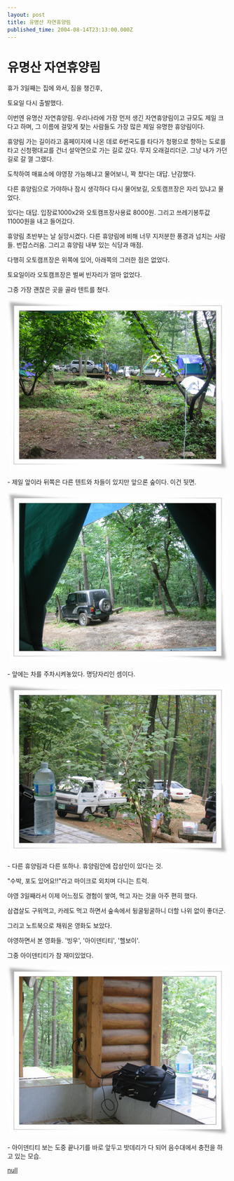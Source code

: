 ```yaml
---
layout: post
title: 유명산 자연휴양림
published_time: 2004-08-14T23:13:00.000Z
---
```


# 유명산 자연휴양림


휴가 3일째는 집에 와서, 짐을 챙긴후,

토요일 다시 출발했다.

이번엔 유명산 자연휴양림. 우리나라에 가장 먼저 생긴 자연휴양림이고 규모도 제일 크다고 하며, 그 이름에 걸맞게 찾는 사람들도 가장 많은 제일 유명한 휴양림이다.

휴양림 가는 길이라고 홈페이지에 나온 데로 6번국도를 타다가 청평으로 향하는 도로를 타고 신청평대교를 건너 설악면으로 가는 길로 갔다. 무지 오래걸리더군. 그냥 내가 가던 길로 갈 껄 그랬다.

도착하여 매표소에 야영장 가능해냐고 물어보니, 꽉 찼다는 대답. 난감했다.

다른 휴양림으로 가야하나 잠시 생각하다 다시 물어보길, 오토캠프장은 자리 있냐고 물었다.

있다는 대답. 입장료1000x2와 오토캠프장사용료 8000원. 그리고 쓰레기봉투값 11000원을 내고 들어갔다.

휴양림 초반부는 날 실망시켰다. 다른 휴양림에 비해 너무 지저분한 풍경과 넘치는 사람들. 번잡스러움. 그리고 휴양림 내부 있는 식당과 매점.

다행히 오토캠프장은 위쪽에 있어, 아래쪽의 그러한 점은 없었다.

토요일이라 오토캠프장은 벌써 빈자리가 얼마 없었다.

그중 가장 괜찮은 곳을 골라 텐트를 쳤다.

![](../pds/200902/04/80/a0109780_49897917ddd4e.jpg)

\- 제일 앞이라 뒤쪽은 다른 텐트와 차들이 있지만 앞으론 숲이다. 이건 뒷면.

![](../pds/200902/04/80/a0109780_49897918003f7.jpg)

\- 앞에는 차를 주차시켜놓았다. 명당자리인 셈이다.

![](../pds/200902/04/80/a0109780_4989791814924.jpg)

\- 다른 휴양림과 다른 또하나. 휴양림안에 잡상인이 있다는 것.

"수박, 포도 있어요!!"라고 마이크로 외치며 다니는 트럭.

야영 3일째라서 이제 어느정도 경험이 쌓여, 먹고 자는 것을 아주 편히 했다.

삼겹살도 구워먹고, 카레도 먹고 하면서 숲속에서 뒹굴뒹굴하니 더할 나위 없이 좋더군.

그리고 노트북으로 채워온 영화도 보았다.

야영하면서 본 영화들. '빙우', '아이덴티티', '헬보이'.

그중 아이덴티티가 참 재미있었다.

![](../pds/200902/04/80/a0109780_498979182972e.jpg)

\- 아이덴티티 보는 도중 끝나기를 바로 앞두고 밧데리가 다 되어 음수대에서 충전을 하고 있는 모습.

[null](../6166860.html#6166860_1)

